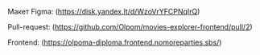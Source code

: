 Макет Figma: (https://disk.yandex.lt/d/WzoVrYFCPNqIrQ)

Pull-request: (https://github.com/Olpom/movies-explorer-frontend/pull/2) 

Frontend: (https://olpoma-diploma.frontend.nomoreparties.sbs/)